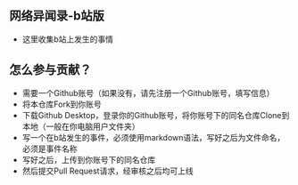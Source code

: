 ## 网络异闻录-b站版
- 这里收集b站上发生的事情
## 怎么参与贡献？
- 需要一个Github账号（如果没有，请先注册一个Github账号，填写信息）
- 将本仓库Fork到你账号
- 下载Github Desktop，登录你的Github账号，将你账号下的同名仓库Clone到本地（一般在你电脑用户文件夹）
- 写一个在b站发生的事件，必须使用markdown语法，写好之后为文件命名，必须是事件名称
- 写好之后，上传到你账号下的同名仓库
- 然后提交Pull Request请求，经审核之后均可上线
